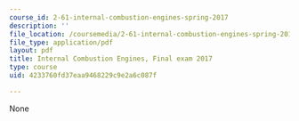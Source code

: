 ```yaml
---
course_id: 2-61-internal-combustion-engines-spring-2017
description: ''
file_location: /coursemedia/2-61-internal-combustion-engines-spring-2017/4233760fd37eaa9468229c9e2a6c087f_MIT2_61S17_final_2017.pdf
file_type: application/pdf
layout: pdf
title: Internal Combustion Engines, Final exam 2017
type: course
uid: 4233760fd37eaa9468229c9e2a6c087f

---
```

None